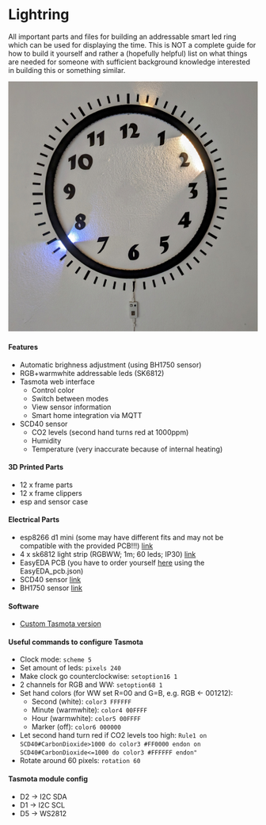 # Lightring

All important parts and files for building an addressable smart led ring which can be used for displaying the time. This is NOT a complete guide for how to build it yourself and rather a (hopefully helpful) list on what things are needed for someone with sufficient background knowledge interested in building this or something similar.

![Lightring](images/lightring.jpg)

#### Features
- Automatic brighness adjustment (using BH1750 sensor)
- RGB+warmwhite addressable leds (SK6812)
- Tasmota web interface
  - Control color
  - Switch between modes
  - View sensor information
  - Smart home integration via MQTT
- SCD40 sensor
  - CO2 levels (second hand turns red at 1000ppm)
  - Humidity
  - Temperature (very inaccurate because of internal heating)

#### 3D Printed Parts
- 12 x frame parts
- 12 x frame clippers
- esp and sensor case

#### Electrical Parts
- esp8266 d1 mini (some may have different fits and may not be compatible with the provided PCB!!!) [link](https://de.aliexpress.com/item/32651747570.html?spm=a2g0o.order_list.order_list_main.26.18c45c5fDkONT1&gatewayAdapt=glo2deu)
- 4 x sk6812 light strip (RGBWW; 1m; 60 leds; IP30) [link](https://de.aliexpress.com/item/32476317187.html?spm=a2g0o.order_list.order_list_main.81.18c45c5fDkONT1&gatewayAdapt=glo2deu)
- EasyEDA PCB (you have to order yourself [here](https://easyeda.com/editor) using the EasyEDA_pcb.json)
- SCD40 sensor [link](https://de.aliexpress.com/item/1005005061351244.html?spm=a2g0o.order_list.order_list_main.31.18c45c5fDkONT1&gatewayAdapt=glo2deu)
- BH1750 sensor [link](https://de.aliexpress.com/item/32672074071.html?spm=a2g0o.order_list.order_list_main.46.18c45c5fDkONT1&gatewayAdapt=glo2deu)

#### Software
  - [Custom Tasmota version](https://github.com/stephanballer/lightring_tasmota)

#### Useful commands to configure Tasmota
  - Clock mode: ```scheme 5```
  - Set amount of leds: ```pixels 240```
  - Make clock go counterclockwise: ```setoption16 1``` 
  - 2 channels for RGB and WW: ```setoption68 1```
  - Set hand colors (for WW set R=00 and G=B, e.g. RGB <- 001212):
    - Second (white): ```color3 FFFFFF```
    - Minute (warmwhite): ```color4 00FFFF```
    - Hour (warmwhite): ```color5 00FFFF```
    - Marker (off): ```color6 000000```
  - Let second hand turn red if CO2 levels too high: ```Rule1 on SCD40#CarbonDioxide>1000 do color3 #FF0000 endon on SCD40#CarbonDioxide<=1000 do color3 #FFFFFF endon"```
  - Rotate around 60 pixels: ```rotation 60```

#### Tasmota module config
  - D2 -> I2C SDA
  - D1 -> I2C SCL
  - D5 -> WS2812
